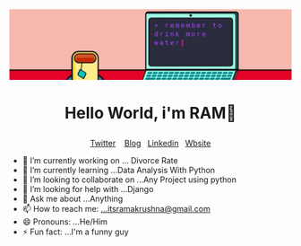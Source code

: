 <img src = "image/cover.jpg">
<b><h1><p align ="center"> Hello World, i'm RAM👋 </p></h1></b>

<p align = "center">
  <a href = "https://twitter.com/hey_rama_"> Twitter</a> &nbsp;&nbsp;
  <a href = "https://dev.to/ramakm"> Blog</a>&nbsp;&nbsp;
  <a href = "https://www.linkedin.com/in/ramakrushna-mohapatra-433567a4/">Linkedin</a>&nbsp;&nbsp;
  <a href = "https://ramakm.github.io">Wbsite</a>
 </p>
 
- 🔭 I’m currently working on ... Divorce Rate 
- 🌱 I’m currently learning ...Data Analysis With Python
- 👯 I’m looking to collaborate on ...Any Project using python
- 🤔 I’m looking for help with ...Django
- 💬 Ask me about ...Anything
- 📫 How to reach me: ...itsramakrushna@gmail.com
- 😄 Pronouns: ...He/Him
- ⚡ Fun fact: ...I'm a funny guy

